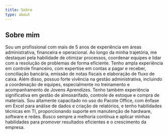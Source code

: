 ```yaml
---
title: Sobre
type: about
---
```


## Sobre mim

Sou um profissional com mais de 5 anos de experiência em áreas administrativa, financeira e operacional. Ao longo da minha trajetória, me destaquei pela habilidade de otimizar processos, coordenar equipes e lidar com a resolução de problemas de forma eficiente. Tenho ampla experiência em controle financeiro, com expertise em contas a pagar e receber, conciliação bancária, emissão de notas fiscais e elaboração de fluxo de caixa. Além disso, possuo forte vivência na gestão administrativa, incluindo a coordenação de equipes, especialmente no treinamento e acompanhamento de Jovens Aprendizes. Tenho também experiência significativa em gestão de almoxarifado, controle de estoque e compra de materiais. Sou altamente capacitado no uso do Pacote Office, com ênfase em Excel para análise de dados e criação de relatórios, e tenho habilidades técnicas em TI, proporcionando suporte em manutenção de hardware, software e redes. Busco sempre a melhoria contínua e aplicar minhas habilidades para promover resultados eficientes e o crescimento da empresa.
